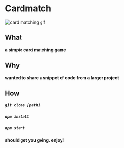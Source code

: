# Cardmatch

![card matching gif](cardmatching.gif)

## What
#### a simple card matching game 

## Why
#### wanted to share a snippet of code from a larger project

## How
##### `git clone [path]`
##### `npm install`
##### `npm start` 
#### should get you going. enjoy!

